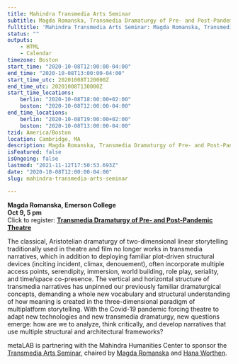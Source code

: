 ```yaml
---
title: Mahindra Transmedia Arts Seminar
subtitle: Magda Romanska, Transmedia Dramaturgy of Pre- and Post-Pandemic Theatre
fulltitle: 'Mahindra Transmedia Arts Seminar: Magda Romanska, Transmedia Dramaturgy of Pre- and Post-Pandemic Theatre'
status: ""
outputs:
    - HTML
    - Calendar
timezone: Boston
start_time: "2020-10-08T12:00:00-04:00"
end_time: "2020-10-08T13:00:00-04:00"
start_time_utc: 20201008T120000Z
end_time_utc: 20201008T130000Z
start_time_locations:
    berlin: "2020-10-08T18:00:00+02:00"
    boston: "2020-10-08T12:00:00-04:00"
end_time_locations:
    berlin: "2020-10-08T19:00:00+02:00"
    boston: "2020-10-08T13:00:00-04:00"
tzid: America/Boston
location: Cambridge, MA
description: Magda Romanska, Transmedia Dramaturgy of Pre- and Post-Pandemic Theatre
isFeatured: false
isOngoing: false
lastmod: "2021-11-12T17:50:53.693Z"
date: "2020-10-08T12:00:00-04:00"
slug: mahindra-transmedia-arts-seminar

---
```

**Magda Romanska, Emerson College<br> 
Oct 9, 5 pm<br>** 
Click to register: **[Transmedia Dramaturgy of Pre- and Post-Pandemic Theatre](https://harvard.zoom.us/webinar/register/WN_1tb0qt4eTYqeQKTRgckoxw)** 

The classical, Aristotelian dramaturgy of two-dimensional linear storytelling traditionally used in theatre and film no longer works in transmedia narratives, which in addition to deploying familiar plot-driven structural devices (inciting incident, climax, denouement), often incorporate multiple access points, serendipity, immersion, world building, role play, seriality, and time/space co-presence. The vertical and horizontal structure of transmedia narratives has unpinned our previously familiar dramaturgical concepts, demanding a whole new vocabulary and structural understanding of how meaning is created in the three-dimensional paradigm of multiplatform storytelling. With the Covid-19 pandemic forcing theatre to adapt new technologies and new transmedia dramaturgy, new questions emerge: how are we to analyze, think critically, and develop narratives that use multiple structural and architectural frameworks?

metaLAB is partnering with the Mahindra Humanities Center to sponsor the [Transmedia Arts Seminar](https://mahindrahumanities.fas.harvard.edu/transmedia-arts), chaired by [Magda Romanska](https://mahindrahumanities.fas.harvard.edu/people/magda-romanska) and [Hana Worthen](https://mahindrahumanities.fas.harvard.edu/people/hana-worthen).